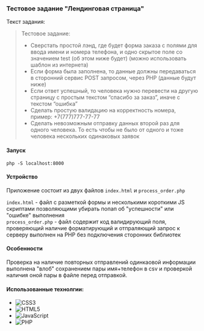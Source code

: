 ### Тестовое задание "Лендинговая страница"

Текст задания:

>Тестовое задание:
>- Сверстать простой лэнд, где будет форма заказа с полями для ввода имени и номера телефона, и одно скрытое поле со значением test (об этом ниже будет)
>(можно использовать шаблон из интернета)
>- Если форма была заполнена, то данные должны передаваться в сторонний сервис POST запросом, через PHP (данные будут ниже)
>- Если ответ успешный, то человека нужно перевести на другую страницу с простым текстом “спасибо за заказ”, иначе с текстом “ошибка”
>- Сделать простую валидацию на корректность номера, пример: +7(777)777-77-77
>- Сделать невозможным отправку данных второй раз для одного человека. То есть чтобы не было от одного и тоже человека нескольких одинаковых заявок
>

#### Запуск
`php -S localhost:8000`

#### Устройство
Приложение состоит из двух файлов `index.html` и `process_order.php`


`index.html` - файл с разметкой формы и несколькими короткими JS скриптами позволяющими убирать попап об "успешности" или "ошибке" выполнения \
`process_order.php` - файл содержит код валидирующий поля, проверяющий наличие  форматирующий и отпраляющий запрос к серверу выполнен на PHP без подключения сторонних библиотек 


#### Особенности
Проверка на наличие повторных отправлений одинкаовой информации выполнена "влоб" сохранением пары имя+телефон в csv и проверкой наличия оной пары в файле перед отправкой.

#### Использованные технолгии:
-	![CSS3](https://img.shields.io/badge/css3-%231572B6.svg?style=for-the-badge&logo=css3&logoColor=white)
- ![HTML5](https://img.shields.io/badge/html5-%23E34F26.svg?style=for-the-badge&logo=html5&logoColor=white)
- ![JavaScript](https://img.shields.io/badge/javascript-%23323330.svg?style=for-the-badge&logo=javascript&logoColor=%23F7DF1E)
- ![PHP](https://img.shields.io/badge/php-%23777BB4.svg?style=for-the-badge&logo=php&logoColor=white)
